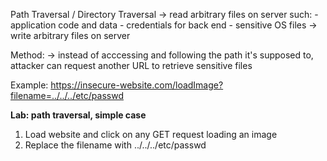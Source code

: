 Path Traversal / Directory Traversal
  -> read arbitrary files on server such:
      - application code and data
      - credentials for back end
      - sensitive OS files
  -> write arbitrary files on server
  
Method:
  -> instead of acccessing and following the path it's supposed to, attacker can request another URL to retrieve sensitive files

Example:
  https://insecure-website.com/loadImage?filename=../../../etc/passwd

**Lab: path traversal, simple case**
1. Load website and click on any GET request loading an image
2. Replace the filename with ../../../etc/passwd
